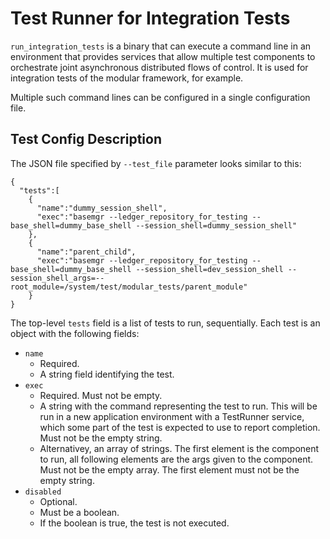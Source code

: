 # Test Runner for Integration Tests
`run_integration_tests` is a binary that can execute a command line in an
environment that provides services that allow multiple test components to
orchestrate joint asynchronous distributed flows of control. It is used for
integration tests of the modular framework, for example.

Multiple such command lines can be configured in a single configuration file.

## Test Config Description

The JSON file specified by `--test_file` parameter looks similar to this:

```
{
  "tests":[
    {
      "name":"dummy_session_shell",
      "exec":"basemgr --ledger_repository_for_testing --base_shell=dummy_base_shell --session_shell=dummy_session_shell"
    },
    {
      "name":"parent_child",
      "exec":"basemgr --ledger_repository_for_testing --base_shell=dummy_base_shell --session_shell=dev_session_shell --session_shell_args=--root_module=/system/test/modular_tests/parent_module"
    }
}
```

The top-level `tests` field is a list of tests to run, sequentially.
Each test is an object with the following fields:

- `name`
  - Required.
  - A string field identifying the test.
- `exec`
  - Required. Must not be empty.
  - A string with the command representing the test to run. This will be run in
    a new application environment with a TestRunner service, which some part of
    the test is expected to use to report completion. Must not be the empty string.
  - Alternativey, an array of strings. The first element is the component to run,
    all following elements are the args given to the component. Must not be the
    empty array. The first element must not be the empty string.
- `disabled`
  - Optional.
  - Must be a boolean.
  - If the boolean is true, the test is not executed.

